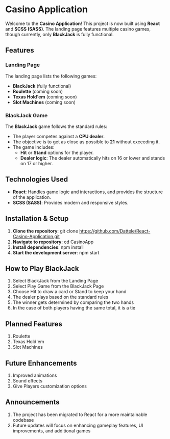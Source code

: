 # Casino Application

Welcome to the **Casino Application**! This project is now built using **React** and **SCSS (SASS)**. The landing page features multiple casino games, though currently, only **BlackJack** is fully functional.

## Features

### Landing Page
The landing page lists the following games:
- **BlackJack** (fully functional)
- **Roulette** (coming soon)
- **Texas Hold'em** (coming soon)
- **Slot Machines** (coming soon)

### BlackJack Game
The **BlackJack** game follows the standard rules:
- The player competes against a **CPU dealer**.
- The objective is to get as close as possible to **21** without exceeding it.
- The game includes:
  - **Hit** or **Stand** options for the player.
  - **Dealer logic**: The dealer automatically hits on 16 or lower and stands on 17 or higher.

## Technologies Used

- **React**: Handles game logic and interactions, and provides the structure of the application.
- **SCSS (SASS)**: Provides modern and responsive styles.

## Installation & Setup

1. **Clone the repository**: git clone https://github.com/Dattele/React-Casino-Application.git
2. **Navigate to repository**: cd CasinoApp
3. **Install dependencies**: npm install
4. **Start the development server**: npm start

## How to Play BlackJack

1. Select BlackJack from the Landing Page
2. Select Play Game from the BlackJack Page
3. Choose Hit to draw a card or Stand to keep your hand
4. The dealer plays based on the standard rules
5. The winner gets determined by comparing the two hands
6. In the case of both players having the same total, it is a tie

## Planned Features
1. Roulette
2. Texas Hold'em
3. Slot Machines

## Future Enhancements
1. Improved animations
2. Sound effects
3. Give Players customization options

## Announcements
1. The project has been migrated to React for a more maintainable codebase
2. Future updates will focus on enhancing gameplay features, UI improvements, and additional games
